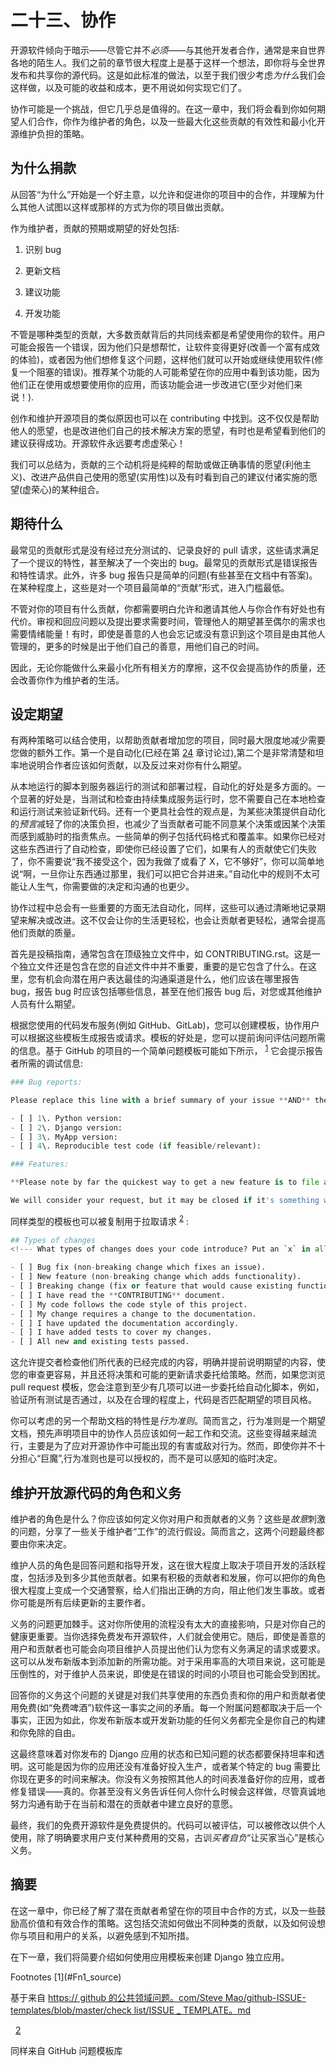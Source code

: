 # 二十三、协作

开源软件倾向于暗示——尽管它并不*必须*——与其他开发者合作，通常是来自世界各地的陌生人。我们之前的章节很大程度上是基于这样一个想法，即你将与全世界发布和共享你的源代码。这是如此标准的做法，以至于我们很少考虑*为什么*我们会这样做，以及可能的收益和成本，更不用说如何实现它们了。

协作可能是一个挑战，但它几乎总是值得的。在这一章中，我们将会看到你如何期望人们合作，你作为维护者的角色，以及一些最大化这些贡献的有效性和最小化开源维护负担的策略。

## 为什么捐款

从回答“为什么”开始是一个好主意，以允许和促进你的项目中的合作，并理解为什么其他人试图以这样或那样的方式为你的项目做出贡献。

作为维护者，贡献的预期或期望的好处包括:

1.  识别 bug

2.  更新文档

3.  建议功能

4.  开发功能

不管是哪种类型的贡献，大多数贡献背后的共同线索都是希望使用你的软件。用户可能会报告一个错误，因为他们只是想帮忙，让软件变得更好(改善一个富有成效的体验)，或者因为他们想修复这个问题，这样他们就可以开始或继续使用软件(修复一个阻塞的错误)。推荐某个功能的人可能希望在你的应用中看到该功能，因为他们正在使用或想要使用你的应用，而该功能会进一步改进它(至少对他们来说！).

创作和维护开源项目的类似原因也可以在 contributing 中找到。这不仅仅是帮助他人的愿望，也是改进他们自己的技术解决方案的愿望，有时也是希望看到他们的建议获得成功。开源软件永远要考虑虚荣心！

我们可以总结为，贡献的三个动机将是纯粹的帮助或做正确事情的愿望(利他主义)、改进产品供自己使用的愿望(实用性)以及有时看到自己的建议付诸实施的愿望(虚荣心)的某种组合。

## 期待什么

最常见的贡献形式是没有经过充分测试的、记录良好的 pull 请求，这些请求满足了一个提议的特性，甚至解决了一个突出的 bug。最常见的贡献形式是错误报告和特性请求。此外，许多 bug 报告只是简单的问题(有些甚至在文档中有答案)。在某种程度上，这些是对一个项目最简单的“贡献”形式，进入门槛最低。

不管对你的项目有什么贡献，你都需要明白允许和邀请其他人与你合作有好处也有代价。审视和回应问题以及提出要求需要时间，管理他人的期望甚至偶尔的需求也需要情绪能量！有时，即使是善意的人也会忘记或没有意识到这个项目是由其他人管理的，更多的时候是出于他们自己的善意，用他们自己的时间。

因此，无论你能做什么来最小化所有相关方的摩擦，这不仅会提高协作的质量，还会改善你作为维护者的生活。

## 设定期望

有两种策略可以结合使用，以帮助贡献者增加您的项目，同时最大限度地减少需要您做的额外工作。第一个是自动化(已经在第 [24](24.html) 章讨论过),第二个是非常清楚和坦率地说明合作者应该如何贡献，以及反过来对你有什么期望。

从本地运行的脚本到服务器运行的测试和部署过程，自动化的好处是多方面的。一个显著的好处是，当测试和检查由持续集成服务运行时，您不需要自己在本地检查和运行测试来验证新代码。还有一个更具社会性的观点是，为某些决策提供自动化的*预言*减轻了你的决策负担，也减少了当贡献者可能不同意某个决策或因某个决策而感到威胁时的指责焦点。一些简单的例子包括代码格式和覆盖率。如果你已经对这些东西进行了自动检查，即使你已经设置了它们，如果有人的贡献使它们失败了，你不需要说“我不接受这个，因为我做了或看了 X，它不够好”，你可以简单地说“啊，一旦你让东西通过那里，我们可以把它合并进来。”自动化中的规则不太可能让人生气，你需要做的决定和沟通的也更少。

协作过程中总会有一些重要的方面无法自动化，同样，这些可以通过清晰地记录期望来解决或改进。这不仅会让你的生活更轻松，也会让贡献者更轻松，通常会提高他们贡献的质量。

首先是投稿指南，通常包含在顶级独立文件中，如 CONTRIBUTING.rst。这是一个独立文件还是包含在您的自述文件中并不重要，重要的是它包含了什么。在这里，您有机会向潜在用户表达最佳的沟通渠道是什么，他们应该在哪里报告 bug，报告 bug 时应该包括哪些信息，甚至在他们报告 bug 后，对您或其他维护人员有什么期望。

根据您使用的代码发布服务(例如 GitHub、GitLab)，您可以创建模板，协作用户可以根据这些模板生成报告或请求。模板的好处是，您可以提前询问评估问题所需的信息。基于 GitHub 的项目的一个简单问题模板可能如下所示， <sup>[1](#Fn1)</sup> 它会提示报告者所需的调试信息:

```py
### Bug reports:

Please replace this line with a brief summary of your issue **AND** the  following information:

- [ ] 1\. Python version:
- [ ] 2\. Django version:
- [ ] 3\. MyApp version:
- [ ] 4\. Reproducible test code (if feasible/relevant):

### Features:

**Please note by far the quickest way to get a new feature is to file a Pull Request.**

We will consider your request, but it may be closed if it's something we're not actively planning to work on.

```

同样类型的模板也可以被复制用于拉取请求 <sup>[2](#Fn2)</sup> :

```py
## Types of changes
<!--- What types of changes does your code introduce? Put an `x` in all the boxes that apply: -->

- [ ] Bug fix (non-breaking change which fixes an issue).
- [ ] New feature (non-breaking change which adds functionality).
- [ ] Breaking change (fix or feature that would cause existing functionality to change).
- [ ] I have read the **CONTRIBUTING** document.
- [ ] My code follows the code style of this project.
- [ ] My change requires a change to the documentation.
- [ ] I have updated the documentation accordingly.
- [ ] I have added tests to cover my changes.
- [ ] All new and existing tests passed.

```

这允许提交者检查他们所代表的已经完成的内容，明确并提前说明期望的内容，使您的审查更容易，并且还将决策和可能的更新请求委托给策略。然而，如果您浏览 pull request 模板，您会注意到至少有几项可以进一步委托给自动化脚本，例如，验证所有测试是否通过，以及在合理的程度上，代码是否匹配期望的项目风格。

你可以考虑的另一个帮助文档的特性是*行为准则*。简而言之，行为准则是一个期望文档，预先声明项目中的协作人员应该如何一起工作和交流。这些变得越来越流行，主要是为了应对开源协作中可能出现的有害或敌对行为。然而，即使你并不十分担心“巨魔”,行为准则也是可以授权的，而不是可以感知的临时决定。

## 维护开放源代码的角色和义务

维护者的角色是什么？你应该如何定义你对用户和贡献者的义务？这些是*故意*刺激的问题，分享了一些关于维护者“工作”的流行假设。简而言之，这两个问题最终都要由你来决定。

维护人员的角色是回答问题和指导开发，这在很大程度上取决于项目开发的活跃程度，包括涉及到多少其他贡献者。如果有积极的贡献者和发展，你可以把你的角色很大程度上变成一个交通警察，给人们指出正确的方向，阻止他们发生事故。或者你可能是所有后续更新的主要作者。

义务的问题更加棘手。这对你所使用的流程没有太大的直接影响，只是对你自己的健康更重要。当你选择免费发布开源软件，人们就会使用它。随后，即使是善意的用户和贡献者也可能会向项目维护人员提出他们认为您有义务满足的请求或要求。这可以从发布新版本到添加新的所需功能。对于采用率高的大项目来说，这可能是压倒性的，对于维护人员来说，即使是在错误的时间的小项目也可能会受到困扰。

回答你的义务这个问题的关键是对我们共享使用的东西负责和你的用户和贡献者使用免费(如“免费啤酒”)软件这一事实之间的矛盾。每一个附属问题都取决于后一个事实，正因为如此，你发布新版本或开发新功能的任何义务都完全是你自己的构建和你免除的自由。

这最终意味着对你发布的 Django 应用的状态和已知问题的状态都要保持坦率和透明。这可能是因为你的应用还没有准备好投入生产，或者某个特定的 bug 需要比你现在更多的时间来解决。你没有义务按照其他人的时间表准备好你的应用，或者修复错误——真的。你甚至没有义务告诉任何人你什么时候会这样做，尽管真诚地努力沟通有助于在当前和潜在的贡献者中建立良好的意愿。

最终，我们的免费开源软件是免费提供的。代码可以被评估，可以被修改以供个人使用，除了明确要求用户支付某种费用的交易，古训*买者自负*“让买家当心”是核心义务。

## 摘要

在这一章中，你已经了解了潜在贡献者希望在你的项目中合作的方式，以及一些鼓励高价值和有效合作的策略。这包括交流如何做出不同种类的贡献，以及如何设想你与项目和用户的关系，以避免感到不知所措。

在下一章，我们将简要介绍如何使用应用模板来创建 Django 独立应用。

<aside aria-label="Footnotes" class="FootnoteSection" epub:type="footnotes">Footnotes [1](#Fn1_source)

基于来自 [https:// github 的公共领域问题。com/Steve Mao/github-ISSUE-templates/blob/master/check list/ISSUE _ TEMPLATE。md](https://github.com/stevemao/github-issue-templates)

  [2](#Fn2_source)

同样来自 GitHub 问题模板库

 </aside>
